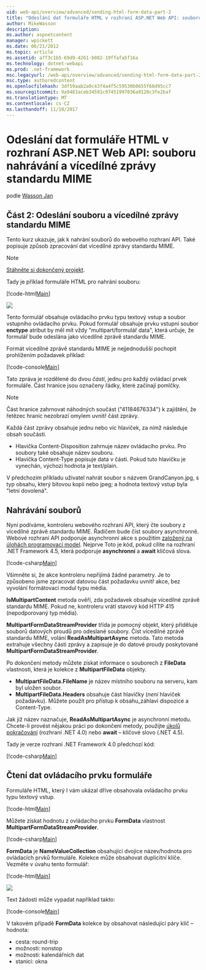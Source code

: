 ```yaml
---
uid: web-api/overview/advanced/sending-html-form-data-part-2
title: "Odeslání dat formuláře HTML v rozhraní ASP.NET Web API: souboru nahrávání a vícedílné zprávy standardu MIME | Microsoft Docs"
author: MikeWasson
description: 
ms.author: aspnetcontent
manager: wpickett
ms.date: 06/21/2012
ms.topic: article
ms.assetid: a7f3c1b5-69d9-4261-b082-19ffafa5f16a
ms.technology: dotnet-webapi
ms.prod: .net-framework
msc.legacyurl: /web-api/overview/advanced/sending-html-form-data-part-2
msc.type: authoredcontent
ms.openlocfilehash: 3df59aab2a0c43f4a4f5c59530b0655f68d95cc7
ms.sourcegitcommit: 9a9483aceb34591c97451997036a9120c3fe2baf
ms.translationtype: MT
ms.contentlocale: cs-CZ
ms.lasthandoff: 11/10/2017
---
```

<a name="sending-html-form-data-in-aspnet-web-api-file-upload-and-multipart-mime"></a>Odeslání dat formuláře HTML v rozhraní ASP.NET Web API: souboru nahrávání a vícedílné zprávy standardu MIME
====================
podle [Wasson Jan](https://github.com/MikeWasson)

## <a name="part-2-file-upload-and-multipart-mime"></a>Část 2: Odeslání souboru a vícedílné zprávy standardu MIME

Tento kurz ukazuje, jak k nahrání souborů do webového rozhraní API. Také popisuje způsob zpracování dat vícedílné zprávy standardu MIME.

> [!NOTE]
> [Stáhněte si dokončený projekt](https://code.msdn.microsoft.com/ASPNET-Web-API-File-Upload-a8c0fb0d).


Tady je příklad formuláře HTML pro nahrání souboru:

[!code-html[Main](sending-html-form-data-part-2/samples/sample1.html)]

![](sending-html-form-data-part-2/_static/image1.png)

Tento formulář obsahuje ovládacího prvku typu textový vstup a soubor vstupního ovládacího prvku. Pokud formulář obsahuje prvku vstupní soubor **enctype** atribut by měl mít vždy &quot;multipart/formulář data&quot;, která určuje, že formulář bude odeslána jako vícedílné zprávě standardu MIME.

Formát vícedílné zprávě standardu MIME je nejjednodušší pochopit prohlížením požadavek příklad:

[!code-console[Main](sending-html-form-data-part-2/samples/sample2.cmd)]

Tato zpráva je rozdělené do dvou *částí*, jednu pro každý ovládací prvek formuláře. Část hranice jsou označeny řádky, které začínají pomlčky.

> [!NOTE]
> Část hranice zahrnovat náhodných součást (&quot;41184676334&quot;) k zajištění, že řetězec hranic nezobrazí omylem uvnitř část zprávy.


Každá část zprávy obsahuje jednu nebo víc hlaviček, za nímž následuje obsah součásti.

- Hlavička Content-Disposition zahrnuje název ovládacího prvku. Pro soubory také obsahuje název souboru.
- Hlavička Content-Type popisuje data v části. Pokud tuto hlavičku je vynechán, výchozí hodnota je text/plain.

V předchozím příkladu uživatel nahrát soubor s názvem GrandCanyon.jpg, s typ obsahu, který bitovou kopii nebo jpeg; a hodnota textový vstup byla &quot;letní dovolená&quot;.

## <a name="file-upload"></a>Nahrávání souborů

Nyní podíváme, kontroleru webového rozhraní API, který čte soubory z vícedílné zprávě standardu MIME. Řadičem bude číst soubory asynchronně. Webové rozhraní API podporuje asynchronní akce s použitím [založený na úlohách programovací model](https://msdn.microsoft.com/library/dd460693.aspx). Nejprve Toto je kód, pokud cílíte na rozhraní .NET Framework 4.5, která podporuje **asynchronní** a **await** klíčová slova.

[!code-csharp[Main](sending-html-form-data-part-2/samples/sample3.cs)]

Všimněte si, že akce kontroleru nepřijímá žádné parametry. Je to způsobeno jsme zpracovat datovou část požadavku uvnitř akce, bez vyvolání formátovací modul typu média.

**IsMultipartContent** metoda ověří, zda požadavek obsahuje vícedílné zprávě standardu MIME. Pokud ne, kontroleru vrátí stavový kód HTTP 415 (nepodporovaný typ média).

**MultipartFormDataStreamProvider** třída je pomocný objekt, který přiděluje souborů datových proudů pro odeslané soubory. Číst vícedílné zprávě standardu MIME, volání **ReadAsMultipartAsync** metoda. Tato metoda extrahuje všechny části zprávy a zapisuje je do datové proudy poskytované **MultipartFormDataStreamProvider**.

Po dokončení metody můžete získat informace o souborech z **FileData** vlastnosti, která je kolekce z **MultipartFileData** objekty.

- **MultipartFileData.FileName** je název místního souboru na serveru, kam byl uložen soubor.
- **MultipartFileData.Headers** obsahuje část hlavičky (*není* hlaviček požadavku). Můžete použít pro přístup k obsahu\_záhlaví dispozice a Content-Type.

Jak již název naznačuje, **ReadAsMultipartAsync** je asynchronní metodu. Chcete-li provést nějakou práci po dokončení metody, použijte [úkolů pokračování](https://msdn.microsoft.com/en-us/library/ee372288.aspx) (rozhraní .NET 4.0) nebo **await** – klíčové slovo (.NET 4.5).

Tady je verze rozhraní .NET Framework 4.0 předchozí kód:

[!code-csharp[Main](sending-html-form-data-part-2/samples/sample4.cs)]

## <a name="reading-form-control-data"></a>Čtení dat ovládacího prvku formuláře

Formuláře HTML, který I vám ukázal dříve obsahovala ovládacího prvku typu textový vstup.

[!code-html[Main](sending-html-form-data-part-2/samples/sample5.html)]

Můžete získat hodnotu z ovládacího prvku **FormData** vlastnost **MultipartFormDataStreamProvider**.

[!code-csharp[Main](sending-html-form-data-part-2/samples/sample6.cs?highlight=15)]

**FormData** je **NameValueCollection** obsahující dvojice název/hodnota pro ovládacích prvků formuláře. Kolekce může obsahovat duplicitní klíče. Vezměte v úvahu tento formulář:

[!code-html[Main](sending-html-form-data-part-2/samples/sample7.html)]

![](sending-html-form-data-part-2/_static/image2.png)

Text žádosti může vypadat například takto:

[!code-console[Main](sending-html-form-data-part-2/samples/sample8.cmd)]

V takovém případě **FormData** kolekce by obsahovat následující páry klíč – hodnota:

- cesta: round-trip
- možnosti: nonstop
- možnosti: kalendářních dat
- stanici: okna
